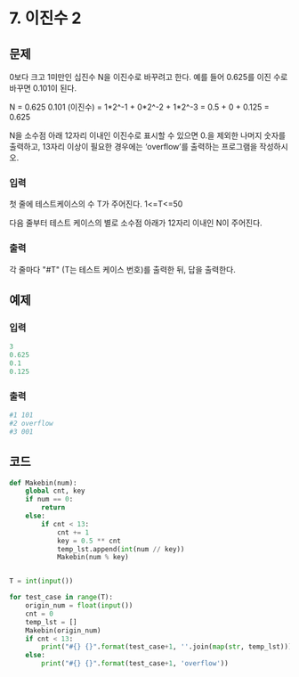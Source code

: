 # 7. 이진수 2

## 문제

0보다 크고 1미만인 십진수 N을 이진수로 바꾸려고 한다. 예를 들어 0.625를 이진 수로 바꾸면 0.101이 된다.

N = 0.625
0.101 (이진수)
= 1\*2^\-1 + 0\*2^\-2 + 1\*2^\-3
= 0.5 + 0 + 0.125
= 0.625

N을 소수점 아래 12자리 이내인 이진수로 표시할 수 있으면 0.을 제외한 나머지 숫자를 출력하고, 13자리 이상이 필요한 경우에는 ‘overflow’를 출력하는 프로그램을 작성하시오.



### 입력

첫 줄에 테스트케이스의 수 T가 주어진다. 1<=T<=50

다음 줄부터 테스트 케이스의 별로 소수점 아래가 12자리 이내인 N이 주어진다.



### 출력

각 줄마다 "#T" (T는 테스트 케이스 번호)를 출력한 뒤, 답을 출력한다.



## 예제

### 입력

```python
3
0.625
0.1
0.125
```



### 출력

```python
#1 101
#2 overflow
#3 001
```



## 코드

```python
def Makebin(num):
    global cnt, key
    if num == 0:
        return
    else:
        if cnt < 13:
            cnt += 1
            key = 0.5 ** cnt
            temp_lst.append(int(num // key))
            Makebin(num % key)


T = int(input())

for test_case in range(T):
    origin_num = float(input())
    cnt = 0
    temp_lst = []
    Makebin(origin_num)
    if cnt < 13:
        print("#{} {}".format(test_case+1, ''.join(map(str, temp_lst))))
    else:
        print("#{} {}".format(test_case+1, 'overflow'))
```
